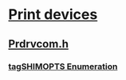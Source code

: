 # [Print devices](../_print/index.md)
## [Prdrvcom.h](index.md)
### [tagSHIMOPTS Enumeration](../prdrvcom/ne-prdrvcom-tagshimopts.md)
